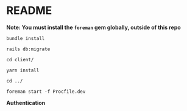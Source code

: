 # README

**Note: You must install the `foreman` gem globally, outside of this repo**

`bundle install`

`rails db:migrate`

`cd client/`

`yarn install`

`cd ../`

`foreman start -f Procfile.dev`


**Authentication**
<!-- We are using Knock for JWT management. [Read about Knock here](https://github.com/nsarno/knock). -->

